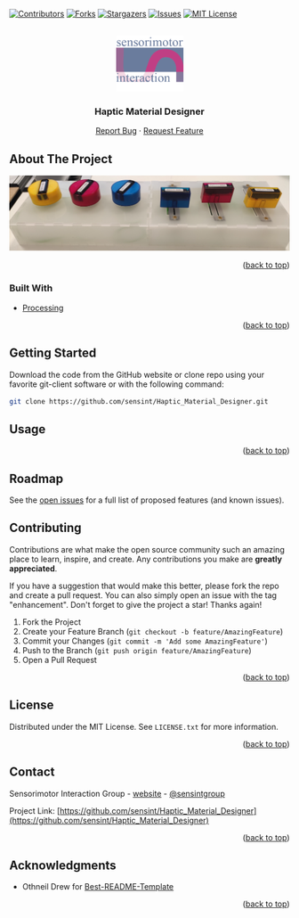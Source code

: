 <div id="top"></div>



<!-- PROJECT SHIELDS -->
<!--
*** I'm using markdown "reference style" links for readability.
*** Reference links are enclosed in brackets [ ] instead of parentheses ( ).
*** See the bottom of this document for the declaration of the reference variables
*** for contributors-url, forks-url, etc. This is an optional, concise syntax you may use.
*** https://www.markdownguide.org/basic-syntax/#reference-style-links
-->
[![Contributors][contributors-shield]][contributors-url]
[![Forks][forks-shield]][forks-url]
[![Stargazers][stars-shield]][stars-url]
[![Issues][issues-shield]][issues-url]
[![MIT License][license-shield]][license-url]



<!-- PROJECT LOGO -->
<br />
<div align="center">
  <a href="https://sensint.mpi-inf.mpg.de/">
    <img src="assets/img/sensint_logo.png" alt="Logo" width="121" height="100">
  </a>

<h3 align="center">Haptic Material Designer</h3>

  <p align="center">
    <a href="https://github.com/sensint/Haptic_Material_Designer/issues">Report Bug</a>
    ·
    <a href="https://github.com/sensint/Haptic_Material_Designer/issues">Request Feature</a>
  </p>
</div>



## About The Project

![Banner images][banner-image]

<!--Add a summary of the project.-->

<p align="right">(<a href="#top">back to top</a>)</p>



### Built With

* [Processing](https://processing.org/)

<p align="right">(<a href="#top">back to top</a>)</p>




## Getting Started

Download the code from the GitHub website or clone repo using your favorite git-client software or with the following command:

   ```sh
   git clone https://github.com/sensint/Haptic_Material_Designer.git
   ```






## Usage

<!--Use this space to show useful examples of how a project can be used. Additional screenshots, code examples and demos work well in this space. You may also link to more resources.-->

<p align="right">(<a href="#top">back to top</a>)</p>



## Roadmap

See the [open issues](https://github.com/sensint/Haptic_Material_Designer/issues) for a full list of proposed features (and known issues).





## Contributing

Contributions are what make the open source community such an amazing place to learn, inspire, and create. Any contributions you make are **greatly appreciated**.

If you have a suggestion that would make this better, please fork the repo and create a pull request. You can also simply open an issue with the tag "enhancement".
Don't forget to give the project a star! Thanks again!

1. Fork the Project
2. Create your Feature Branch (`git checkout -b feature/AmazingFeature`)
3. Commit your Changes (`git commit -m 'Add some AmazingFeature'`)
4. Push to the Branch (`git push origin feature/AmazingFeature`)
5. Open a Pull Request

<p align="right">(<a href="#top">back to top</a>)</p>





## License

Distributed under the MIT License. See `LICENSE.txt` for more information.

<p align="right">(<a href="#top">back to top</a>)</p>





## Contact

Sensorimotor Interaction Group - [website](https://sensint.mpi-inf.mpg.de/) - [@sensintgroup](https://twitter.com/sensintgroup)

Project Link: [https://github.com/sensint/Haptic_Material_Designer](https://github.com/sensint/Haptic_Material_Designer)

<p align="right">(<a href="#top">back to top</a>)</p>





## Acknowledgments

* Othneil Drew for [Best-README-Template](https://github.com/othneildrew/Best-README-Template)

<p align="right">(<a href="#top">back to top</a>)</p>






<!-- MARKDOWN LINKS & IMAGES -->
<!-- https://www.markdownguide.org/basic-syntax/#reference-style-links -->
[contributors-shield]: https://img.shields.io/github/contributors/sensint/Haptic_Material_Designer.svg?style=for-the-badge
[contributors-url]: https://github.com/sensint/Haptic_Material_Designer/graphs/contributors
[forks-shield]: https://img.shields.io/github/forks/sensint/Haptic_Material_Designer.svg?style=for-the-badge
[forks-url]: https://github.com/sensint/Haptic_Material_Designer/network/members
[stars-shield]: https://img.shields.io/github/stars/sensint/Haptic_Material_Designer.svg?style=for-the-badge
[stars-url]: https://github.com/sensint/Haptic_Material_Designer/stargazers
[issues-shield]: https://img.shields.io/github/issues/sensint/Haptic_Material_Designer.svg?style=for-the-badge
[issues-url]: https://github.com/sensint/Haptic_Material_Designer/issues
[license-shield]: https://img.shields.io/github/license/sensint/Haptic_Material_Designer.svg?style=for-the-badge
[license-url]: https://github.com/sensint/Haptic_Material_Designer/blob/master/LICENSE
[banner-image]: assets/img/banner_temp.PNG

